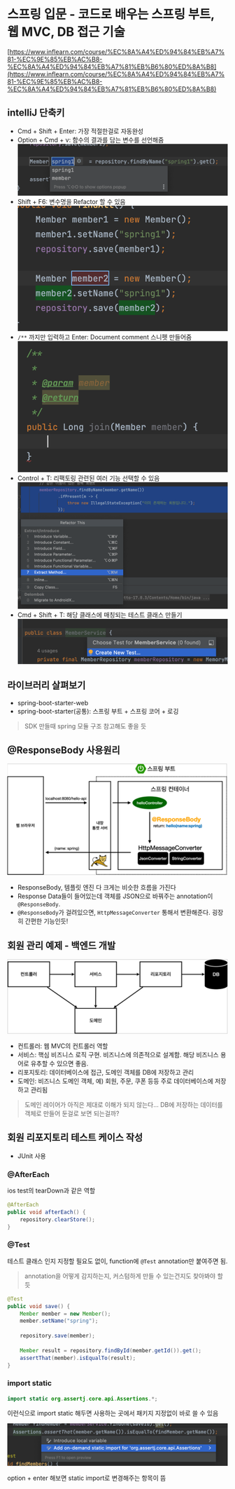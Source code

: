 # 스프링 입문 - 코드로 배우는 스프링 부트, 웹 MVC, DB 접근 기술

[https://www.inflearn.com/course/%EC%8A%A4%ED%94%84%EB%A7%81-%EC%9E%85%EB%AC%B8-%EC%8A%A4%ED%94%84%EB%A7%81%EB%B6%80%ED%8A%B8](https://www.inflearn.com/course/%EC%8A%A4%ED%94%84%EB%A7%81-%EC%9E%85%EB%AC%B8-%EC%8A%A4%ED%94%84%EB%A7%81%EB%B6%80%ED%8A%B8)

## intelliJ 단축키

- Cmd + Shift + Enter: 가장 적절한걸로 자동완성
- Option + Cmd + v: 함수의 결과를 담는 변수를 선언해줌
![](images/2022-05-21-11-31-32.png)
- Shift + F6: 변수명을 Refactor 할 수 있음
![](images/2022-05-21-11-34-04.png)
- `/**` 까지만 입력하고 Enter: Document comment 스니펫 만들어줌
![](images/2022-05-21-11-47-44.png) 
- Control + T: 리팩토링 관련된 여러 기능 선택할 수 있음
![](images/2022-05-21-11-52-32.png) 
- Cmd + Shift + T: 해당 클래스에 매칭되는 테스트 클래스 만들기
![](images/2022-05-21-12-06-22.png)

## 라이브러리 살펴보기

- spring-boot-starter-web
- spring-boot-starter(공통): 스프링 부트 + 스프링 코어 + 로깅

> SDK 만들때 spring 모듈 구조 참고해도 좋을 듯

## @ResponseBody 사용원리

![](images/2022-05-21-10-52-32.png)

- ResponseBody, 템플릿 엔진 다 크게는 비슷한 흐름을 가진다
- Response Data들이 들어있는데 객체를 JSON으로 바꿔주는 annotation이 `@ResponseBody`.
- `@ResponseBody`가 걸려있으면, `HttpMessageConverter` 통해서 변환해준다. 굉장히 간편한 기능인듯!

## 회원 관리 예제 - 백엔드 개발

![](images/2022-05-21-10-48-05.png)

- 컨트롤러: 웹 MVC의 컨트롤러 역할
- 서비스: 핵심 비즈니스 로직 구현. 비즈니스에 의존적으로 설계함. 해당 비즈니스 용어로 유추할 수 있으면 좋음.
- 리포지토리: 데이터베이스에 접근, 도메인 객체를 DB에 저장하고 관리
- 도메인: 비즈니스 도메인 객체, 예) 회원, 주문, 쿠폰 등등 주로 데이터베이스에 저장하고 관리됨

> 도메인 레이어가 아직은 제대로 이해가 되지 않는다... DB에 저장하는 데이터를 객체로 만들어 둔걸로 보면 되는걸까?

## 회원 리포지토리 테스트 케이스 작성

- JUnit 사용

### @AfterEach
ios test의 tearDown과 같은 역할

```java
@AfterEach
public void afterEach() {
    repository.clearStore();
}
```

### @Test

테스트 클래스 인지 지정할 필요도 없이, function에 `@Test` annotation만 붙여주면 됨. 

> annotation을 어떻게 감지하는지, 커스텀하게 만들 수 있는건지도 찾아봐야 할 듯

```java
@Test
public void save() {
    Member member = new Member();
    member.setName("spring");

    repository.save(member);

    Member result = repository.findById(member.getId()).get();
    assertThat(member).isEqualTo(result);
}
```

### import static
```java
import static org.assertj.core.api.Assertions.*;
```

이런식으로 import static 해두면 사용하는 곳에서 패키지 지정없이 바로 쓸 수 있음

![](images/2022-05-21-23-47-41.png)

option + enter 해보면 static import로 변경해주는 항목이 뜸

